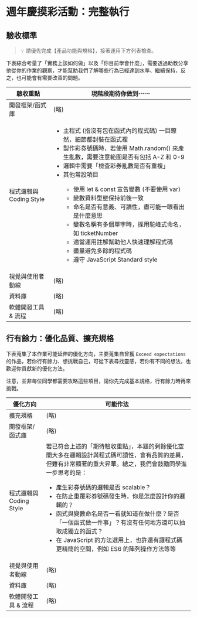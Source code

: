 # 週年慶摸彩活動：完整執行

## 驗收標準

> 💡  請優先完成【產品功能與規格】，接著運用下方列表檢查。

下表綜合考量了「實務上該如何做」以及「你目前學會什麼」，需要透過助教分享他從你的作業的觀察，才能幫助我們了解哪些行為已經達到水準、繼續保持，反之，也可能會有需要改善的問題。

<table>
  <thead>
    <tr>
      <th>驗收重點</td>
      <th>現階段期待你做到⋯⋯</td>
    </tr>
  </thead>
  <tbody>
    <tr>
      <td>開發框架/函式庫</td>
      <td>(略)</td>
    </tr>
    <tr>
      <td>程式邏輯與 Coding Style</td>
      <td>
        <ul>
          <li>主程式 (指沒有包在函式內的程式碼) 一目瞭然，細節都封裝在函式裡</li>
          <li>製作彩券號碼時，若使用 Math.random() 來產生亂數，需要注意範圍是否有包括 A-Z 和 0-9</li>
          <li>邏輯中需要「檢查彩券亂數是否有重複」</li>
          <li>其他常設項目</li>
          <ul>
            <li>使用 let & const 宣告變數 (不要使用 var)</li>
            <li>變數資料型態保持前後一致</li>
            <li>命名是否有意義、可讀性，盡可能一眼看出是什麼意思</li>
            <li>變數名稱有多個單字時，採用駝峰式命名，如 ticketNumber</li>
            <li>適當運用註解幫助他人快速理解程式碼</li>
            <li>盡量避免多餘的程式碼</li>
            <li>遵守 JavaScript Standard style</li>
          </ul>
        </ul>
      </td>
    </tr>
      <tr>
      <td>視覺與使用者動線</td>
      <td>(略)</td>
    </tr>
    <tr>
      <td>資料庫</td>
      <td>(略)</td>
    </tr>
      <tr>
      <td>軟體開發工具 & 流程</td>
      <td>(略)</td>
    </tr>
  </tbody>
</table>

## 行有餘力：優化品質、擴充規格

下表蒐集了本作業可能延伸的優化方向，主要蒐集自曾獲 `Exceed expectations` 的作品，若你行有餘力、想挑戰自己，可從下表尋找靈感，若你有不同的想法，也歡迎你貢獻新的優化方法。

注意，並非每位同學都需要攻略這些項目，請你先完成基本規格，行有餘力時再來挑戰。

<table>
  <thead>
    <tr>
      <th>優化方向</td>
      <th>可能作法</td>
    </tr>
  </thead>
  <tbody>
    <tr>
      <td>擴充規格</td>
      <td>(略)</td>
    </tr>
    <tr>
      <td>開發框架/函式庫</td>
      <td>(略)</td>
    </tr>
    <tr>
      <td>程式邏輯與 Coding Style</td>
      <td>若已符合上述的「期待驗收重點」，本題的剩餘優化空間大多在邏輯設計與程式碼可讀性，會有品質的差異，但難有非常顯著的重大昇華。總之，我們會鼓勵同學進一步思考的是：
        <ul>
          <li>產生彩券號碼的邏輯是否 scalable？</li>
          <li>在防止重覆彩券號碼發生時，你是怎麼設計你的邏輯的？</li>
          <li>函式與變數命名是否一看就知道在做什麼？是否「一個函式做一件事」？有沒有任何地方還可以抽取成獨立的函式？</li>
          <li>在 JavaScript 的方法選用上，也許還有讓程式碼更精簡的空間，例如 ES6 的陣列操作方法等等</li>
        </ul>
      </td>
    </tr>
      <tr>
      <td>視覺與使用者動線</td>
      <td>(略)</td>
    </tr>
    <tr>
      <td>資料庫</td>
      <td>(略)</td>
    </tr>
      <tr>
      <td>軟體開發工具 & 流程</td>
      <td>(略)</td>
    </tr>
  </tbody>
</table>
